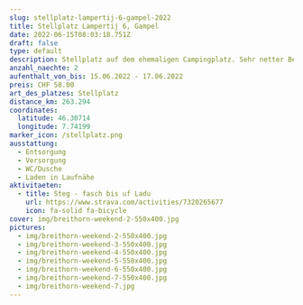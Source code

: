 ```yaml
---
slug: stellplatz-lampertij-6-gampel-2022
title: Stellplatz Lampertij 6, Gampel
date: 2022-06-15T08:03:18.751Z
draft: false
type: default
description: Stellplatz auf dem ehemaligen Campingplatz. Sehr netter Betreiber. Es hat immer genügend Platz. Vom Autoverlad in Goppenstein sind es knapp 10min Fahrt. Perfekt.
anzahl_naechte: 2
aufenthalt_von_bis: 15.06.2022 - 17.06.2022
preis: CHF 58.00
art_des_platzes: Stellplatz
distance_km: 263.294
coordinates:
  latitude: 46.30714
  longitude: 7.74199
marker_icon: /stellplatz.png
ausstattung:
  - Entsorgung
  - Versorgung
  - WC/Dusche
  - Laden in Laufnähe
aktivitaeten:
  - title: Steg - fasch bis uf Ladu
    url: https://www.strava.com/activities/7320265677
    icon: fa-solid fa-bicycle
cover: img/breithorn-weekend-2-550x400.jpg
pictures:
  - img/breithorn-weekend-2-550x400.jpg
  - img/breithorn-weekend-3-550x400.jpg
  - img/breithorn-weekend-4-550x400.jpg
  - img/breithorn-weekend-5-550x400.jpg
  - img/breithorn-weekend-6-550x400.jpg
  - img/breithorn-weekend-7-550x400.jpg
  - img/breithorn-weekend-7.jpg
---
```

